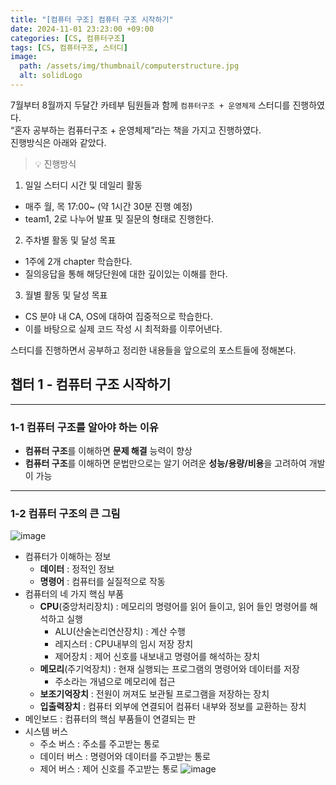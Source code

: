 ```yaml
---
title: "[컴퓨터 구조] 컴퓨터 구조 시작하기"
date: 2024-11-01 23:23:00 +09:00
categories: [CS, 컴퓨터구조]
tags: [CS, 컴퓨터구조, 스터디]
image:
  path: /assets/img/thumbnail/computerstructure.jpg
  alt: solidLogo
---
```


7월부터 8월까지 두달간 카테부 팀원들과 함께 `컴퓨터구조 + 운영체제` 스터디를 진행하였다.   
“혼자 공부하는 컴퓨터구조 + 운영체제”라는 책을 가지고 진행하였다.   
진행방식은 아래와 같았다.   

> 💡 진행방식
1. 일일 스터디 시간 및 데일리 활동
- 매주 월, 목 17:00~ (약 1시간 30분 진행 예정)
- team1, 2로 나누어 발표 및 질문의 형태로 진행한다.
2. 주차별 활동 및 달성 목표
- 1주에 2개 chapter 학습한다.
- 질의응답을 통해 해당단원에 대한 깊이있는 이해를 한다.
3. 월별 활동 및 달성 목표
- CS 분야 내 CA, OS에 대하여 집중적으로 학습한다.
- 이를 바탕으로 실제 코드 작성 시 최적화를 이루어낸다.

스터디를 진행하면서 공부하고 정리한 내용들을 앞으로의 포스트들에 정해본다.   

## 챕터 1 - 컴퓨터 구조 시작하기
---
### 1-1 컴퓨터 구조를 알아야 하는 이유

- **컴퓨터 구조**를 이해하면 **문제 해결** 능력이 향상
- **컴퓨터 구조**를 이해하면 문법만으로는 알기 어려운 **성능/용량/비용**을 고려하여 개발이 가능

---
### 1-2 컴퓨터 구조의 큰 그림
![image](https://github.com/user-attachments/assets/b217524a-c3cd-47a0-b340-dff0fc4e5662)
- 컴퓨터가 이해하는 정보
    - **데이터** : 정적인 정보
    - **명령어** : 컴퓨터를 실질적으로 작동
- 컴퓨터의 네 가지 핵심 부품
    - **CPU**(중앙처리장치) : 메모리의 명령어를 읽어 들이고, 읽어 들인 명령어를 해석하고 실행
        - ALU(산술논리연산장치) : 계산 수행
        - 레지스터 : CPU내부의 임시 저장 장치
        - 제어장치 : 제어 신호를 내보내고 명령어를 해석하는 장치
    - **메모리**(주기억장치) : 현재 실행되는 프로그램의 명령어와 데이터를 저장
        - 주소라는 개념으로 메모리에 접근
    - **보조기억장치** : 전원이 꺼져도 보관될 프로그램을 저장하는 장치
    - **입출력장치** : 컴퓨터 외부에 연결되어 컴퓨터 내부와 정보를 교환하는 장치
- 메인보드 : 컴퓨터의 핵심 부품들이 연결되는 판
- 시스템 버스
    - 주소 버스 : 주소를 주고받는 통로
    - 데이터 버스 : 명령어와 데이터를 주고받는 통로
    - 제어 버스 : 제어 신호를 주고받는 통로
![image](https://github.com/user-attachments/assets/7919ef8d-db74-4f23-bcf6-9b0a6dc43af5)